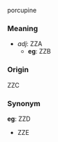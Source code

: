 porcupine
### Meaning
+ _adj_: ZZA
    + __eg__: ZZB

### Origin

ZZC

### Synonym

__eg__: ZZD

+ ZZE


